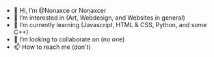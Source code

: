 - 👋 Hi, I’m @Nonaxce or Nonaxcer
- 👀 I’m interested in (Art, Webdesign, and Websites in general)
- 🌱 I’m currently learning (Javascript, HTML & CSS, Python, and some C++)
- 💞️ I’m looking to collaborate on (no one)
- 📫 How to reach me (don't)

<!---
Mysticahel/Mysticahel is a ✨ special ✨ repository because its `README.md` (this file) appears on your GitHub profile.
You can click the Preview link to take a look at your changes.
--->
